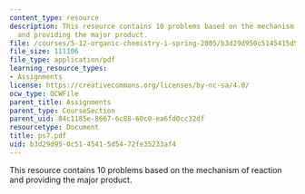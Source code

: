 ```yaml
---
content_type: resource
description: This resource contains 10 problems based on the mechanism of reaction
  and providing the major product.
file: /courses/5-12-organic-chemistry-i-spring-2005/b3d29d950c5145415d5472fe35233af4_ps7.pdf
file_size: 111106
file_type: application/pdf
learning_resource_types:
- Assignments
license: https://creativecommons.org/licenses/by-nc-sa/4.0/
ocw_type: OCWFile
parent_title: Assignments
parent_type: CourseSection
parent_uid: 84c1185e-8667-6c88-60c0-ea6fd0cc32df
resourcetype: Document
title: ps7.pdf
uid: b3d29d95-0c51-4541-5d54-72fe35233af4
---
```

This resource contains 10 problems based on the mechanism of reaction and providing the major product.